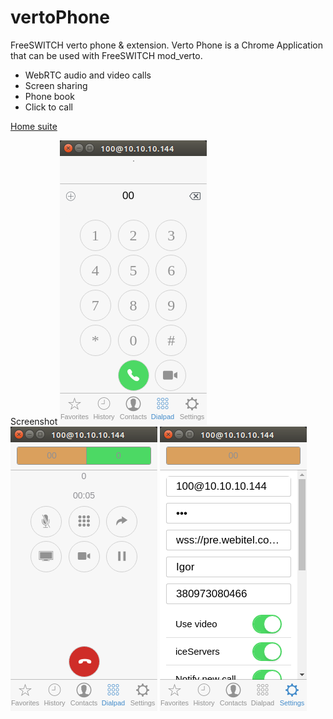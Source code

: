 # vertoPhone
FreeSWITCH verto phone & extension.
Verto Phone is a Chrome Application that can be used with FreeSWITCH mod_verto.

- WebRTC audio and video calls
- Screen sharing
- Phone book
- Click to call

[Home suite](http://verto.webitel.com/)

Screenshot
[<img src="docs/img/Screenshot1.png">](http://verto.webitel.com/)
[<img src="docs/img/Screenshot2.png">](http://verto.webitel.com/)
[<img src="docs/img/Screenshot3.png">](http://verto.webitel.com/)